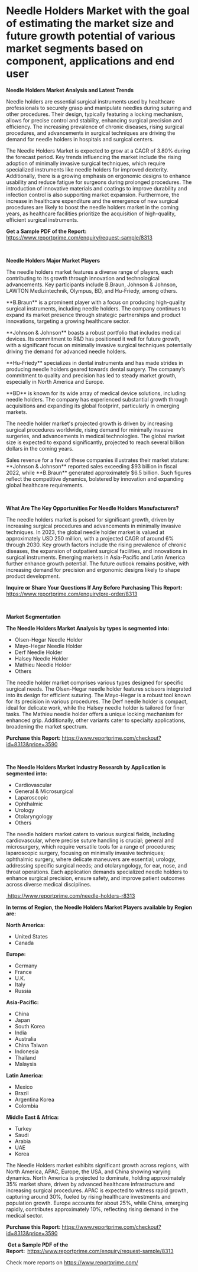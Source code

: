 <p><h1>Needle Holders Market with the goal of estimating the market size and future growth potential of various market segments based on component, applications and end user</h1></p><p><strong>Needle Holders Market Analysis and Latest Trends</strong></p>
<p><p>Needle holders are essential surgical instruments used by healthcare professionals to securely grasp and manipulate needles during suturing and other procedures. Their design, typically featuring a locking mechanism, allows for precise control and stability, enhancing surgical precision and efficiency. The increasing prevalence of chronic diseases, rising surgical procedures, and advancements in surgical techniques are driving the demand for needle holders in hospitals and surgical centers.</p><p>The Needle Holders Market is expected to grow at a CAGR of 3.80% during the forecast period. Key trends influencing the market include the rising adoption of minimally invasive surgical techniques, which require specialized instruments like needle holders for improved dexterity. Additionally, there is a growing emphasis on ergonomic designs to enhance usability and reduce fatigue for surgeons during prolonged procedures. The introduction of innovative materials and coatings to improve durability and infection control is also supporting market expansion. Furthermore, the increase in healthcare expenditure and the emergence of new surgical procedures are likely to boost the needle holders market in the coming years, as healthcare facilities prioritize the acquisition of high-quality, efficient surgical instruments.</p></p>
<p><strong>Get a Sample PDF of the Report:&nbsp;</strong> <a href="https://www.reportprime.com/enquiry/request-sample/8313?utm_campaign=3196&utm_medium=2&utm_source=Github&utm_content=ia&utm_term=19032025&utm_id=needle-holders">https://www.reportprime.com/enquiry/request-sample/8313</a></p>
<p>&nbsp;</p>
<p><strong>Needle Holders Major Market Players</strong></p>
<p><p>The needle holders market features a diverse range of players, each contributing to its growth through innovation and technological advancements. Key participants include B.Braun, Johnson & Johnson, LAWTON Medizintechnik, Olympus, BD, and Hu-Friedy, among others.</p><p>**B.Braun** is a prominent player with a focus on producing high-quality surgical instruments, including needle holders. The company continues to expand its market presence through strategic partnerships and product innovations, targeting a growing healthcare sector. </p><p>**Johnson & Johnson** boasts a robust portfolio that includes medical devices. Its commitment to R&D has positioned it well for future growth, with a significant focus on minimally invasive surgical techniques potentially driving the demand for advanced needle holders.</p><p>**Hu-Friedy** specializes in dental instruments and has made strides in producing needle holders geared towards dental surgery. The company’s commitment to quality and precision has led to steady market growth, especially in North America and Europe.</p><p>**BD** is known for its wide array of medical device solutions, including needle holders. The company has experienced substantial growth through acquisitions and expanding its global footprint, particularly in emerging markets.</p><p>The needle holder market's projected growth is driven by increasing surgical procedures worldwide, rising demand for minimally invasive surgeries, and advancements in medical technologies. The global market size is expected to expand significantly, projected to reach several billion dollars in the coming years.</p><p>Sales revenue for a few of these companies illustrates their market stature: **Johnson & Johnson** reported sales exceeding $93 billion in fiscal 2022, while **B.Braun** generated approximately $6.5 billion. Such figures reflect the competitive dynamics, bolstered by innovation and expanding global healthcare requirements.</p></p>
<p>&nbsp;</p>
<p><strong>What Are The Key Opportunities For Needle Holders Manufacturers?</strong></p>
<p><p>The needle holders market is poised for significant growth, driven by increasing surgical procedures and advancements in minimally invasive techniques. In 2023, the global needle holder market is valued at approximately USD 250 million, with a projected CAGR of around 6% through 2030. Key growth factors include the rising prevalence of chronic diseases, the expansion of outpatient surgical facilities, and innovations in surgical instruments. Emerging markets in Asia-Pacific and Latin America further enhance growth potential. The future outlook remains positive, with increasing demand for precision and ergonomic designs likely to shape product development.</p></p>
<p><strong>Inquire or Share Your Questions If Any Before Purchasing This Report:</strong> <a href="https://www.reportprime.com/enquiry/pre-order/8313?utm_campaign=3196&utm_medium=2&utm_source=Github&utm_content=ia&utm_term=19032025&utm_id=needle-holders">https://www.reportprime.com/enquiry/pre-order/8313</a></p>
<p>&nbsp;</p>
<p><strong>Market Segmentation</strong></p>
<p><strong>The Needle Holders Market Analysis by types is segmented into:</strong></p>
<p><ul><li>Olsen-Hegar Needle Holder</li><li>Mayo-Hegar Needle Holder</li><li>Derf Needle Holder</li><li>Halsey Needle Holder</li><li>Mathieu Needle Holder</li><li>Others</li></ul></p>
<p><p>The needle holder market comprises various types designed for specific surgical needs. The Olsen-Hegar needle holder features scissors integrated into its design for efficient suturing. The Mayo-Hegar is a robust tool known for its precision in various procedures. The Derf needle holder is compact, ideal for delicate work, while the Halsey needle holder is tailored for finer tasks. The Mathieu needle holder offers a unique locking mechanism for enhanced grip. Additionally, other variants cater to specialty applications, broadening the market spectrum.</p></p>
<p><strong>Purchase this Report:&nbsp;</strong><a href="https://www.reportprime.com/checkout?id=8313&price=3590&utm_campaign=3196&utm_medium=2&utm_source=Github&utm_content=ia&utm_term=19032025&utm_id=needle-holders">https://www.reportprime.com/checkout?id=8313&price=3590</a></p>
<p>&nbsp;</p>
<p><strong>The Needle Holders Market Industry Research by Application is segmented into:</strong></p>
<p><ul><li>Cardiovascular</li><li>General & Microsurgical</li><li>Laparoscopic</li><li>Ophthalmic</li><li>Urology</li><li>Otolaryngology</li><li>Others</li></ul></p>
<p><p>The needle holders market caters to various surgical fields, including cardiovascular, where precise suture handling is crucial; general and microsurgery, which require versatile tools for a range of procedures; laparoscopic surgery, focusing on minimally invasive techniques; ophthalmic surgery, where delicate maneuvers are essential; urology, addressing specific surgical needs; and otolaryngology, for ear, nose, and throat operations. Each application demands specialized needle holders to enhance surgical precision, ensure safety, and improve patient outcomes across diverse medical disciplines.</p></p>
<p><a href="https://www.reportprime.com/needle-holders-r8313?utm_campaign=3196&utm_medium=2&utm_source=Github&utm_content=ia&utm_term=19032025&utm_id=needle-holders">&nbsp;https://www.reportprime.com/needle-holders-r8313</a></p>
<p><strong>In terms of Region, the Needle Holders Market Players available by Region are:</strong></p>
<p>
    <p> <strong> North America: </strong>
        <ul>
            <li>United States</li>
            <li>Canada</li>
        </ul>
        </p> 
    <p> <strong> Europe: </strong>
        <ul>
            <li>Germany</li>
            <li>France</li>
            <li>U.K.</li>
            <li>Italy</li>
            <li>Russia</li>
        </ul>
        </p> 
    <p> <strong> Asia-Pacific: </strong>
        <ul>
            <li>China</li>
            <li>Japan</li>
            <li>South Korea</li>
            <li>India</li>
            <li>Australia</li>
            <li>China Taiwan</li>
            <li>Indonesia</li>
            <li>Thailand</li>
            <li>Malaysia</li>
        </ul>
        </p> 
    <p> <strong> Latin America: </strong>
        <ul>
            <li>Mexico</li>
            <li>Brazil</li>
            <li>Argentina Korea</li>
            <li>Colombia</li>
        </ul>
        </p> 
    <p> <strong> Middle East & Africa: </strong>
        <ul>
            <li>Turkey</li>
            <li>Saudi</li>
            <li>Arabia</li>
            <li>UAE</li>
            <li>Korea</li>
        </ul>
    </p>
    </p>
<p><p>The Needle Holders market exhibits significant growth across regions, with North America, APAC, Europe, the USA, and China showing varying dynamics. North America is projected to dominate, holding approximately 35% market share, driven by advanced healthcare infrastructure and increasing surgical procedures. APAC is expected to witness rapid growth, capturing around 30%, fueled by rising healthcare investments and population growth. Europe accounts for about 25%, while China, emerging rapidly, contributes approximately 10%, reflecting rising demand in the medical sector.</p></p>
<p><strong>Purchase this Report: </strong><a href="https://www.reportprime.com/checkout?id=8313&price=3590&utm_campaign=3196&utm_medium=2&utm_source=Github&utm_content=ia&utm_term=19032025&utm_id=needle-holders">https://www.reportprime.com/checkout?id=8313&price=3590</a></p>
<p>&nbsp;<strong>Get a Sample PDF of the Report:&nbsp;&nbsp;</strong><a href="https://www.reportprime.com/enquiry/request-sample/8313?utm_campaign=3196&utm_medium=2&utm_source=Github&utm_content=ia&utm_term=19032025&utm_id=needle-holders">https://www.reportprime.com/enquiry/request-sample/8313</a></p>
<p><strong></strong></p>
<p>Check more reports on <a href="https://www.reportprime.com/?utm_campaign=3196&utm_medium=2&utm_source=Github&utm_content=ia&utm_term=19032025&utm_id=needle-holders">https://www.reportprime.com/</a></p>